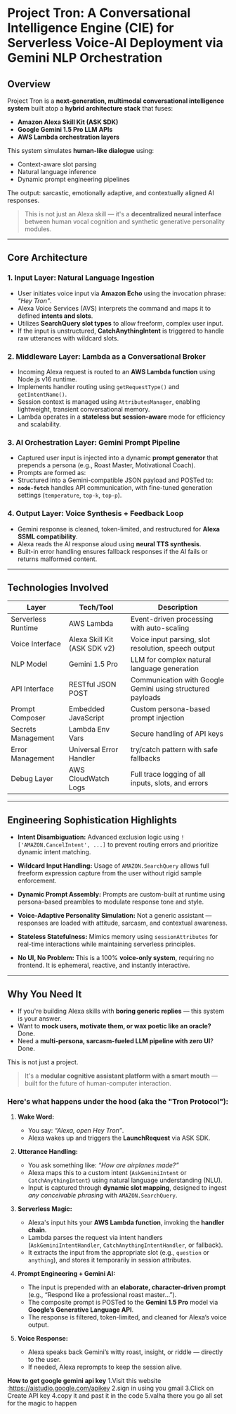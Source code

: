 
# Project Tron: A Conversational Intelligence Engine (CIE) for Serverless Voice-AI Deployment via Gemini NLP Orchestration

## Overview

Project Tron is a **next-generation, multimodal conversational intelligence system** built atop a **hybrid architecture stack** that fuses:

- **Amazon Alexa Skill Kit (ASK SDK)**
- **Google Gemini 1.5 Pro LLM APIs**
- **AWS Lambda orchestration layers**

This system simulates **human-like dialogue** using:

- Context-aware slot parsing
- Natural language inference
- Dynamic prompt engineering pipelines

The output: sarcastic, emotionally adaptive, and contextually aligned AI responses.

> This is not just an Alexa skill — it's a **decentralized neural interface** between human vocal cognition and synthetic generative personality modules.

---

## Core Architecture

### 1. Input Layer: Natural Language Ingestion

- User initiates voice input via **Amazon Echo** using the invocation phrase: *"Hey Tron"*.
- Alexa Voice Services (AVS) interprets the command and maps it to defined **intents and slots**.
- Utilizes **SearchQuery slot types** to allow freeform, complex user input.
- If the input is unstructured, **CatchAnythingIntent** is triggered to handle raw utterances with wildcard slots.

### 2. Middleware Layer: Lambda as a Conversational Broker

- Incoming Alexa request is routed to an **AWS Lambda function** using Node.js v16 runtime.
- Implements handler routing using `getRequestType()` and `getIntentName()`.
- Session context is managed using `AttributesManager`, enabling lightweight, transient conversational memory.
- Lambda operates in a **stateless but session-aware** mode for efficiency and scalability.

### 3. AI Orchestration Layer: Gemini Prompt Pipeline

- Captured user input is injected into a dynamic **prompt generator** that prepends a persona (e.g., Roast Master, Motivational Coach).
- Prompts are formed as:
- Structured into a Gemini-compatible JSON payload and POSTed to:
- **`node-fetch`** handles API communication, with fine-tuned generation settings (`temperature`, `top-k`, `top-p`).

### 4. Output Layer: Voice Synthesis + Feedback Loop

- Gemini response is cleaned, token-limited, and restructured for **Alexa SSML compatibility**.
- Alexa reads the AI response aloud using **neural TTS synthesis**.
- Built-in error handling ensures fallback responses if the AI fails or returns malformed content.

---

## Technologies Involved

| Layer              | Tech/Tool                    | Description                                                |
| ------------------ | ---------------------------- | ---------------------------------------------------------- |
| Serverless Runtime | AWS Lambda                   | Event-driven processing with auto-scaling                  |
| Voice Interface    | Alexa Skill Kit (ASK SDK v2) | Voice input parsing, slot resolution, speech output        |
| NLP Model          | Gemini 1.5 Pro               | LLM for complex natural language generation                |
| API Interface      | RESTful JSON POST            | Communication with Google Gemini using structured payloads |
| Prompt Composer    | Embedded JavaScript          | Custom persona-based prompt injection                      |
| Secrets Management | Lambda Env Vars              | Secure handling of API keys                                |
| Error Management   | Universal Error Handler      | try/catch pattern with safe fallbacks                      |
| Debug Layer        | AWS CloudWatch Logs          | Full trace logging of all inputs, slots, and errors        |

---

## Engineering Sophistication Highlights

- **Intent Disambiguation:**
  Advanced exclusion logic using `!['AMAZON.CancelIntent', ...]` to prevent routing errors and prioritize dynamic intent matching.

- **Wildcard Input Handling:**
  Usage of `AMAZON.SearchQuery` allows full freeform expression capture from the user without rigid sample enforcement.

- **Dynamic Prompt Assembly:**
  Prompts are custom-built at runtime using persona-based preambles to modulate response tone and style.

- **Voice-Adaptive Personality Simulation:**
  Not a generic assistant — responses are loaded with attitude, sarcasm, and contextual awareness.

- **Stateless Statefulness:**
  Mimics memory using `sessionAttributes` for real-time interactions while maintaining serverless principles.

- **No UI, No Problem:**
  This is a 100% **voice-only system**, requiring no frontend. It is ephemeral, reactive, and instantly interactive.

---

## Why You Need It

- If you're building Alexa skills with **boring generic replies** — this system is your answer.
- Want to **mock users, motivate them, or wax poetic like an oracle?** Done.
- Need a **multi-persona, sarcasm-fueled LLM pipeline with zero UI**? Done.

This is not just a project.

> It's a **modular cognitive assistant platform with a smart mouth** — built for the future of human-computer interaction.


### Here's what happens under the hood (aka the "Tron Protocol"):

1. **Wake Word:**
   - You say: _“Alexa, open Hey Tron”_.
   - Alexa wakes up and triggers the **LaunchRequest** via ASK SDK.

2. **Utterance Handling:**
   - You ask something like: _“How are airplanes made?”_
   - Alexa maps this to a custom intent (`AskGeminiIntent` or `CatchAnythingIntent`) using natural language understanding (NLU).
   - Input is captured through **dynamic slot mapping**, designed to ingest *any conceivable phrasing* with `AMAZON.SearchQuery`.

3. **Serverless Magic:**
   - Alexa's input hits your **AWS Lambda function**, invoking the **handler chain**.
   - Lambda parses the request via intent handlers (`AskGeminiIntentHandler`, `CatchAnythingIntentHandler`, or fallback).
   - It extracts the input from the appropriate slot (e.g., `question` or `anything`), and stores it temporarily in session attributes.

4. **Prompt Engineering + Gemini AI:**
   - The input is prepended with an **elaborate, character-driven prompt** (e.g., “Respond like a professional roast master…”).
   - The composite prompt is POSTed to the **Gemini 1.5 Pro** model via **Google’s Generative Language API**.
   - The response is filtered, token-limited, and cleaned for Alexa’s voice output.

5. **Voice Response:**
   - Alexa speaks back Gemini’s witty roast, insight, or riddle — directly to the user.
   - If needed, Alexa reprompts to keep the session alive.
  

**How to get google gemini api key**
1.Visit this website :https://aistudio.google.com/apikey
2.sign in using you gmail 
3.Click on Create API key
4.copy it and past it in the code
5.valha there you go all set for the magic to happen 
